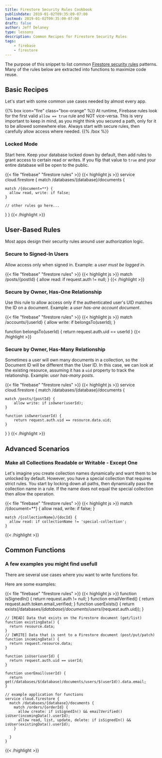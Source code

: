 ```yaml
---
title: Firestore Security Rules Cookbook
publishdate: 2019-01-02T09:35:09-07:00
lastmod: 2019-01-02T09:35:09-07:00
draft: false
author: Jeff Delaney
type: lessons
description: Common Recipes for Firestore Security Rules
tags:
    - firebase
    - firestore
---
```


The purpose of this snippet to list common [Firestore security rules](https://firebase.google.com/docs/firestore/security/get-started) patterns. Many of the rules below are extracted into functions to maximize code reuse.

## Basic Recipes

Let's start with some common use cases needed by almost every app.

{{% box icon="fire" class="box-orange" %}}
At runtime, Firebase rules look for the first valid `allow == true` rule and NOT vice-versa. This is very important to keep in mind, as you might think you secured a path, only for it to be allowed somewhere else. Always start with secure rules, then carefully allow access where needed.
{{% /box %}}

### Locked Mode

Start here. Keep your database locked down by default, then add rules to grant access to certain read or writes. If you flip that value to `true` and your entire database will be open to the public.

{{< file "firebase" "firestore rules" >}}
{{< highlight js >}}
service cloud.firestore {
  match /databases/{database}/documents {

    match /{document=**} {
      allow read, write: if false;
    }

    // other rules go here...

  }
}
{{< /highlight >}}

## User-Based Rules

Most apps design their security rules around user authorization logic.

### Secure to Signed-In Users

Allow access only when signed in. Example: a *user must be logged in*.

{{< file "firebase" "firestore rules" >}}
{{< highlight js >}}
    match /posts/{postId} {
        allow read: if request.auth != null;
    }
{{< /highlight >}}


### Secure by Owner, Has-One Relationship

Use this rule to allow access only if the authenticated user's UID matches the ID on a document. Example: a *user has-one account document*.


{{< file "firebase" "firestore rules" >}}
{{< highlight js >}}
match /accounts/{userId} {
    allow write: if belongsTo(userId);
}

function belongsTo(userId) {
    return request.auth.uid == userId
}
{{< /highlight >}}

### Secure by Owner, Has-Many Relationship

Sometimes a user will own many documents in a collection, so the Document ID will be different than the User ID. In this case, we can look at the existing resource, assuming it has a `uid` property to track the relationship. Example: *user has-many posts*.

{{< file "firebase" "firestore rules" >}}
{{< highlight js >}}
service cloud.firestore {
  match /databases/{database}/documents {

    match /posts/{postId} {
        allow write: if isOwner(userId);
    }

    function isOwner(userId) {
        return request.auth.uid == resource.data.uid;
    }
  }
}
{{< /highlight >}}

## Advanced Scenarios

###  Make all Collections Readable or Writable - Except One

Let's imagine you create collection names dynamically and want them to be unlocked by default. However, you have a special collection that requires strict rules. You start by locking down all paths, then dynamically pass the collection name in a rule. If the name does not equal the special collection then allow the operation.

{{< file "firebase" "firestore rules" >}}
{{< highlight js >}}
    match /{document=**} {
      allow read, write: if false;
    }

    match /{collectionName}/{docId} {
      allow read: if collectionName != 'special-collection';
    }
{{< /highlight >}}

## Common Functions

### A few examples you might find usefull

There are several use cases where you want to write functions for.

Here are some examples:

{{< file "firebase" "firestore rules" >}}
{{< highlight js >}}
    function isSignedIn() {
      return request.auth != null;
    }
    function emailVerified() {
      return request.auth.token.email_verified;
    }
    function userExists() {
      return exists(/databases/$(database)/documents/users/$(request.auth.uid));
    }

    // [READ] Data that exists on the Firestore document (get/list)
    function existingData() {
      return resource.data;
    }
    // [WRITE] Data that is sent to a Firestore document (post/put/patch)
    function incomingData() {
      return request.resource.data;
    }

    function isUser(userId) {
      return request.auth.uid == userId;
    }

    function userEmail(userId) {
      return get(/databases/$(database)/documents/users/$(userId)).data.email;
    }

    // example application for functions
    service cloud.firestore {
      match /databases/{database}/documents {
        match /orders/{orderId} {
          allow create: if isSignedIn() && emailVerified() isUser(incomingData().userId);
          allow read, list, update, delete: if isSignedIn() && isUser(existingData().userId);
        }

      }
    }

{{< /highlight >}}
